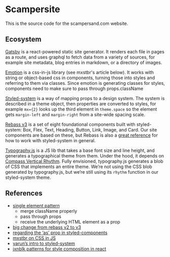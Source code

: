 # Scampersite

This is the source code for the scampersand.com website.

## Ecosystem

[Gatsby](https://www.gatsbyjs.org/docs/) is a react-powered static site
generator. It renders each file in pages as a route, and uses graphql to
fetch data from a variety of sources, for example site metadata, blog
entries in markdown, or a directory of images.

[Emotion](https://emotion.sh/docs/introduction) is a css-in-js library (see
mxstbr's article below). It works with string or object-based css in
components, turning those into styles and referring to them via classes.
Since emotion is generating classes for styles, components need to make
sure to pass through props.className

[Styled-system](https://jxnblk.com/styled-system/) is a way of mapping
props to a design system. The system is described in a theme object, then
properties are converted to styles, for example `mx={2}` looks up the third
element in `theme.space` so the element gets `margin-left` and
`margin-right` from a site-wide spacing scale.

[Rebass v3](https://rebassjs.org/getting-started) is a set of eight
foundational components built with styled-system: Box, Flex, Text, Heading,
Button, Link, Image, and Card. Our site components are based on these, but
Rebass is also a [great reference](https://github.com/rebassjs/rebass/blob/master/src/index.js)
for how to work with styled-system in general.

[Typography.js](https://kyleamathews.github.io/typography.js/) is a JS lib
that takes a base font size and line height, and generates a typographical
theme from them. Under the hood, it depends on [Compass Vertical
Rhythm](http://compass-style.org/reference/compass/typography/vertical_rhythm/).
Fully envisioned, typography.js generates a blob of CSS that implements an
entire theme. We’re not using the CSS blob generated by typography.js, but
we’re still using its `rhythm` function in our styled-system theme.

## References

- [single element pattern](https://medium.freecodecamp.org/introducing-the-single-element-pattern-dfbd2c295c5d)
  - merge className properly
  - pass through props
  - receive the underlying HTML element as a prop
- [big change from rebass v2 to v3](https://github.com/rebassjs/rebass/pull/474)
- [regarding the ‘as’ prop in styled-components](https://github.com/styled-components/styled-components/issues/1981)
- [mxstbr on CSS in JS](https://mxstbr.blog/2016/11/inline-styles-vs-css-in-js/)
- [varun’s intro to styled-system](https://varun.ca/styled-system/)
- [jxnblk patterns for style composition in react](http://jxnblk.com/writing/posts/patterns-for-style-composition-in-react/)
